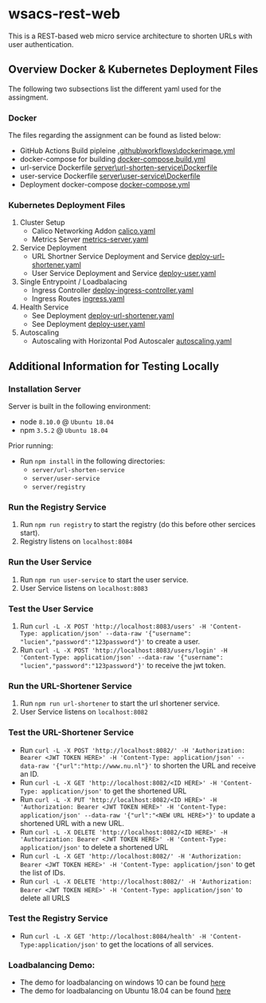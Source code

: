 # wsacs-rest-web
This is a REST-based web micro service architecture to shorten URLs with user authentication.

## Overview Docker & Kubernetes Deployment Files

The following two subsections list the different yaml used for the assingment.

### Docker

The files regarding the assignment can be found as listed below:

- GitHub Actions Build pipleine [.github\workflows\dockerimage.yml](.github\workflows\dockerimage.yml)
- docker-compose for building [docker-compose.build.yml](docker-compose.build.yml)
- url-service Dockerfile [server\url-shorten-service\Dockerfile](server\url-shorten-service\Dockerfile)
- user-service Dockerfile [server\user-service\Dockerfile](server\user-service\Dockerfile)
- Deployment docker-compose [docker-compose.yml](docker-compose.yml)

### Kubernetes Deployment Files

1. Cluster Setup
   - Calico Networking Addon [calico.yaml](calico.yaml)
   - Metrics Server [metrics-server.yaml](metrics-server.yaml)
2. Service Deployment
    - URL Shortner Service Deployment and Service [deploy-url-shortener.yaml](deploy-url-shortener.yaml)
    - User Service Deployment and Service [deploy-user.yaml](deploy-user.yaml)
3. Single Entrypoint / Loadbalacing
   - Ingress Controller [deploy-ingress-controller.yaml](deploy-ingress-controller.yaml)
   - Ingress Routes [ingress.yaml](ingress.yaml)
4. Health Service
    - See Deployment [deploy-url-shortener.yaml](deploy-url-shortener.yaml)
    - See Deployment [deploy-user.yaml](deploy-user.yaml)
5. Autoscaling
    - Autoscaling with Horizontal Pod Autoscaler [autoscaling.yaml](autoscaling.yaml)

## Additional Information for Testing Locally

### Installation Server
Server is built in the following environment:
- node `8.10.0` @ `Ubuntu 18.04`
- npm `3.5.2` @ `Ubuntu 18.04`

Prior running:
- Run `npm install` in the following directories:
  * `server/url-shorten-service`
  * `server/user-service`
  * `server/registry`

### Run the Registry Service
1. Run `npm run registry` to start the registry (do this before other sercices start).
2. Registry listens on `localhost:8084`

### Run the User Service

1. Run `npm run user-service` to start the user service.
2. User Service listens on `localhost:8083`

### Test the User Service
1. Run `curl -L -X POST 'http://localhost:8083/users' -H 'Content-Type: application/json' --data-raw '{"username": "lucien","password":"123password"}'` to create a user.
2. Run `curl -L -X POST 'http://localhost:8083/users/login' -H 'Content-Type: application/json' --data-raw '{"username": "lucien","password":"123password"}'` to receive the jwt token.

### Run the URL-Shortener Service

1. Run `npm run url-shortener` to start the url shortener service.
2. User Service listens on `localhost:8082`

### Test the URL-Shortener Service

* Run `curl -L -X POST 'http://localhost:8082/' -H 'Authorization: Bearer <JWT TOKEN HERE>' -H 'Content-Type: application/json' --data-raw '{"url":"http://www.nu.nl"}'` to shorten the URL and receive an ID.
* Run `curl -L -X GET 'http://localhost:8082/<ID HERE>' -H 'Content-Type: application/json'` to get the shortened URL
* Run `curl -L -X PUT 'http://localhost:8082/<ID HERE>' -H 'Authorization: Bearer <JWT TOKEN HERE>' -H 'Content-Type: application/json' --data-raw '{"url":"<NEW URL HERE>"}'` to update a shortened URL with a new URL.
* Run `curl -L -X DELETE 'http://localhost:8082/<ID HERE>' -H 'Authorization: Bearer <JWT TOKEN HERE>' -H 'Content-Type: application/json'` to delete a shortened URL
* Run `curl -L -X GET 'http://localhost:8082/' -H 'Authorization: Bearer <JWT TOKEN HERE>' -H 'Content-Type: application/json'` to get the list of IDs.
* Run `curl -L -X DELETE 'http://localhost:8082/' -H 'Authorization: Bearer <JWT TOKEN HERE>' -H 'Content-Type: application/json'` to delete all URLS

### Test the Registry Service

* Run `curl -L -X GET 'http://localhost:8084/health' -H 'Content-Type:application/json'` to get the locations of all services.

### Loadbalancing Demo:

- The demo for loadbalancing on windows 10 can be found [here](./LOADBALANCING.md) 
- The demo for loadbalancing on Ubuntu 18.04 can be found [here](./LOADBALANCING_UBUNTU.md)  
